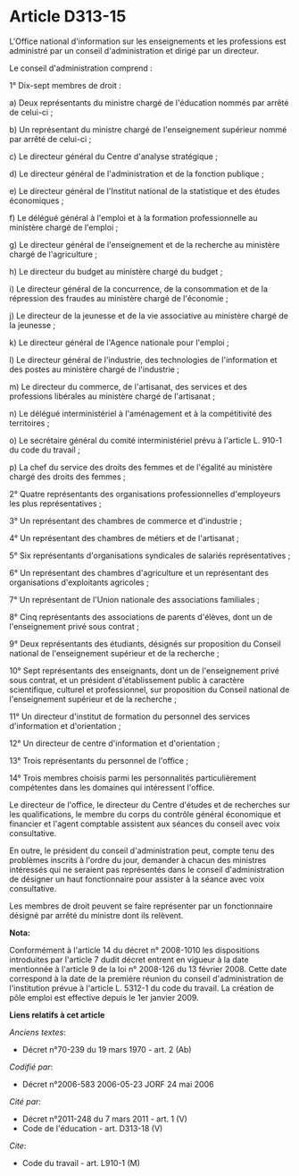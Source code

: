 # Article D313-15

L'Office national d'information sur les enseignements et les professions est administré par un conseil d'administration et
dirigé par un directeur.

Le conseil d'administration comprend :

1° Dix-sept membres de droit :

a) Deux représentants du ministre chargé de l'éducation nommés par arrêté de celui-ci ;

b) Un représentant du ministre chargé de l'enseignement supérieur nommé par arrêté de celui-ci ;

c) Le directeur général du Centre d'analyse stratégique ;

d) Le directeur général de l'administration et de la fonction publique ;

e) Le directeur général de l'Institut national de la statistique et des études économiques ;

f) Le délégué général à l'emploi et à la formation professionnelle au ministère chargé de l'emploi ;

g) Le directeur général de l'enseignement et de la recherche au ministère chargé de l'agriculture ;

h) Le directeur du budget au ministère chargé du budget ;

i) Le directeur général de la concurrence, de la consommation et de la répression des fraudes au ministère chargé de
l'économie ;

j) Le directeur de la jeunesse et de la vie associative au ministère chargé de la jeunesse ;

k) Le directeur général de l'Agence nationale pour l'emploi ;

l) Le directeur général de l'industrie, des technologies de l'information et des postes au ministère chargé de l'industrie ;

m) Le directeur du commerce, de l'artisanat, des services et des professions libérales au ministère chargé de l'artisanat ;

n) Le délégué interministériel à l'aménagement et à la compétitivité des territoires ;

o) Le secrétaire général du comité interministériel prévu à l'article L. 910-1 du code du travail ;

p) La chef du service des droits des femmes et de l'égalité au ministère chargé des droits des femmes ;

2° Quatre représentants des organisations professionnelles d'employeurs les plus représentatives ;

3° Un représentant des chambres de commerce et d'industrie ;

4° Un représentant des chambres de métiers et de l'artisanat ;

5° Six représentants d'organisations syndicales de salariés représentatives ;

6° Un représentant des chambres d'agriculture et un représentant des organisations d'exploitants agricoles ;

7° Un représentant de l'Union nationale des associations familiales ;

8° Cinq représentants des associations de parents d'élèves, dont un de l'enseignement privé sous contrat ;

9° Deux représentants des étudiants, désignés sur proposition du Conseil national de l'enseignement supérieur et de la
recherche ;

10° Sept représentants des enseignants, dont un de l'enseignement privé sous contrat, et un président d'établissement public
à caractère scientifique, culturel et professionnel, sur proposition du Conseil national de l'enseignement supérieur et de la
recherche ;

11° Un directeur d'institut de formation du personnel des services d'information et d'orientation ;

12° Un directeur de centre d'information et d'orientation ;

13° Trois représentants du personnel de l'office ;

14° Trois membres choisis parmi les personnalités particulièrement compétentes dans les domaines qui intéressent l'office.

Le directeur de l'office, le directeur du Centre d'études et de recherches sur les qualifications, le membre du corps du
contrôle général économique et financier et l'agent comptable assistent aux séances du conseil avec voix consultative.

En outre, le président du conseil d'administration peut, compte tenu des problèmes inscrits à l'ordre du jour, demander à
chacun des ministres intéressés qui ne seraient pas représentés dans le conseil d'administration de désigner un haut
fonctionnaire pour assister à la séance avec voix consultative.

Les membres de droit peuvent se faire représenter par un fonctionnaire désigné par arrêté du ministre dont ils relèvent.

**Nota:**

Conformément à l'article 14 du décret n° 2008-1010 les dispositions introduites par l'article 7 dudit décret entrent en
vigueur à la date mentionnée à l'article 9 de la loi n° 2008-126 du 13 février 2008. Cette date correspond à la date de la
première réunion du conseil d'administration de l'institution prévue à l'article L. 5312-1 du code du travail. La création de
pôle emploi est effective depuis le 1er janvier 2009.

**Liens relatifs à cet article**

_Anciens textes_:

  - Décret n°70-239 du 19 mars 1970 - art. 2 (Ab)

_Codifié par_:

  - Décret n°2006-583 2006-05-23 JORF 24 mai 2006

_Cité par_:

  - Décret n°2011-248 du 7 mars 2011 - art. 1 (V)
  - Code de l'éducation - art. D313-18 (V)

_Cite_:

  - Code du travail - art. L910-1 (M)
